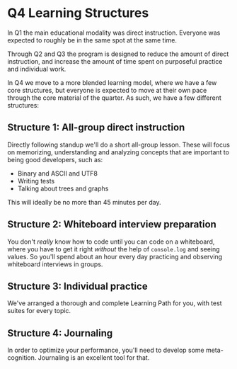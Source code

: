 # Q4 Learning Structures

In Q1 the main educational modality was direct instruction.  Everyone was expected to roughly be in the same spot at the same time.  

Through Q2 and Q3 the program is designed to reduce the amount of direct instruction, and increase the amount of time spent on purposeful practice and individual work.

In Q4 we move to a more blended learning model, where we have a few core structures, but everyone is expected to move at their own pace through the core material of the quarter.  As such, we have a few different structures:

## Structure 1: All-group direct instruction

Directly following standup we'll do a short all-group lesson.  These will focus on memorizing, understanding and analyzing concepts that are important to being good developers, such as:

- Binary and ASCII and UTF8
- Writing tests
- Talking about trees and graphs

This will ideally be no more than 45 minutes per day.

## Structure 2: Whiteboard interview preparation

You don't _really_ know how to code until you can code on a whiteboard, where you have to get it right _without_ the help of `console.log` and seeing values.  So you'll spend about an hour every day practicing and observing whiteboard interviews in groups.

## Structure 3: Individual practice

We've arranged a thorough and complete Learning Path for you, with test suites for every topic.

## Structure 4: Journaling

In order to optimize your performance, you'll need to develop some meta-cognition.  Journaling is an excellent tool for that.
